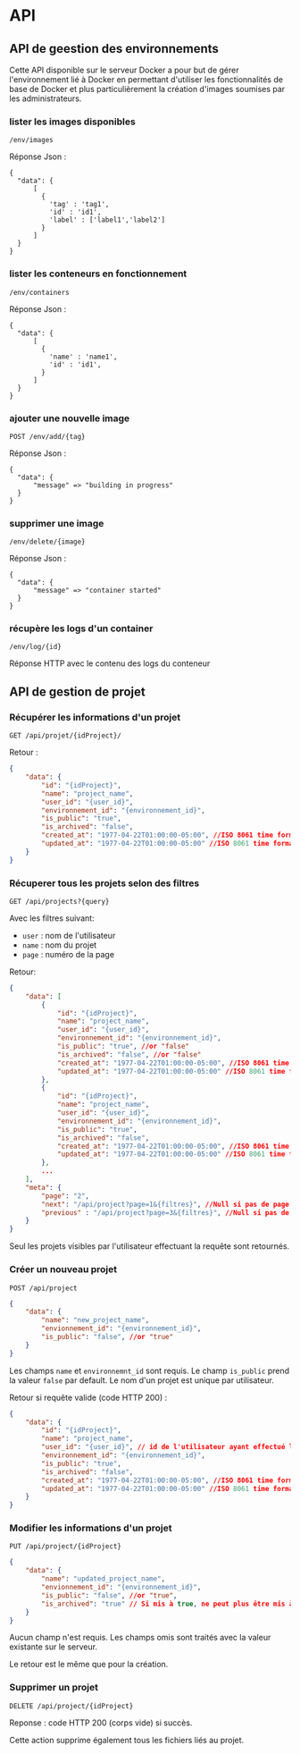 # API

## API de geestion des environnements

Cette API disponible sur le serveur Docker a pour but de gérer l'environnement lié à Docker en permettant d'utiliser les fonctionnalités de base de Docker et plus particulièrement la création d'images soumises par les administrateurs.

### lister les images disponibles
```
/env/images
```
Réponse Json :
```
{
  "data": {
      [
        {
          'tag' : 'tag1',
          'id' : 'id1',
          'label' : ['label1','label2']
        }
      ]
  }
}
```

### lister les conteneurs en fonctionnement
```
/env/containers
```
Réponse Json :
```
{
  "data": {
      [
        {
          'name' : 'name1',
          'id' : 'id1',
        }
      ]
  }
}
```

### ajouter une nouvelle image
```
POST /env/add/{tag}
```
Réponse Json :
```
{
  "data": {
      "message" => "building in progress"
  }
}
```

### supprimer une image
```
/env/delete/{image}
```
Réponse Json :
```
{
  "data": {
      "message" => "container started"
  }
}
```

### récupère les logs d'un container
```
/env/log/{id}
```
Réponse HTTP avec le contenu des logs du conteneur

## API  de gestion de projet

### Récupérer les informations d'un projet
```
GET /api/projet/{idProject}/
```

Retour :
```json
{
    "data": {
        "id": "{idProject}",
        "name": "project_name",
        "user_id": "{user_id}",
        "environnement_id": "{environnement_id}",
        "is_public": "true",
        "is_archived": "false",
        "created_at": "1977-04-22T01:00:00-05:00", //ISO 8061 time format
        "updated_at": "1977-04-22T01:00:00-05:00" //ISO 8061 time format
    }
}
```

### Récuperer tous les projets selon des filtres
```
GET /api/projects?{query}
```
Avec les filtres suivant:
* `user` : nom de l'utilisateur
* `name` : nom du projet
* `page` : numéro de la page

Retour:
```json
{
    "data": [
        {
            "id": "{idProject}",
            "name": "project_name",
            "user_id": "{user_id}",
            "environnement_id": "{environnement_id}",
            "is_public": "true", //or "false"
            "is_archived": "false", //or "false"
            "created_at": "1977-04-22T01:00:00-05:00", //ISO 8061 time format
            "updated_at": "1977-04-22T01:00:00-05:00" //ISO 8061 time format   
        },
        {
            "id": "{idProject}",
            "name": "project_name",
            "user_id": "{user_id}",
            "environnement_id": "{environnement_id}",
            "is_public": "true",
            "is_archived": "false",
            "created_at": "1977-04-22T01:00:00-05:00", //ISO 8061 time format
            "updated_at": "1977-04-22T01:00:00-05:00" //ISO 8061 time format
        },
        ...
    ],
    "meta": {
        "page": "2",
        "next": "/api/project?page=1&{filtres}", //Null si pas de page précedente
        "previous" : "/api/project?page=3&{filtres}", //Null si pas de page suivante
    }
}
```
Seul les projets visibles par l'utilisateur effectuant la requête sont retournés.

### Créer un nouveau projet
```
POST /api/project
```
```json
{
    "data": {
        "name": "new_project_name",
        "envionnement_id": "{environnement_id}",
        "is_public": "false", //or "true"
    }
}
```
Les champs `name` et `environnemnt_id` sont requis. Le champ `is_public` prend la valeur `false` par default.
Le nom d'un projet est unique par utilisateur.

Retour si requête valide (code HTTP 200) :
```json
{
    "data": {
        "id": "{idProject}",
        "name": "project_name",
        "user_id": "{user_id}", // id de l'utilisateur ayant effectué la requête
        "environnement_id": "{environnement_id}",
        "is_public": "true",
        "is_archived": "false",
        "created_at": "1977-04-22T01:00:00-05:00", //ISO 8061 time format
        "updated_at": "1977-04-22T01:00:00-05:00" //ISO 8061 time format
    }
}
```

### Modifier les informations d'un projet
```
PUT /api/project/{idProject}
```
```json
{
    "data": {
        "name": "updated_project_name",
        "envionnement_id": "{environnement_id}",
        "is_public": "false", //or "true",
        "is_archived": "true" // Si mis à true, ne peut plus être mis à vrai ensuite
    }
}
```
Aucun champ n'est requis. Les champs omis sont traités avec la valeur existante sur le serveur.

Le retour est le même que pour la création.

### Supprimer un projet

```
DELETE /api/project/{idProject}
```

Reponse : code HTTP 200 (corps vide) si succès.

Cette action supprime également tous les fichiers liés au projet.
